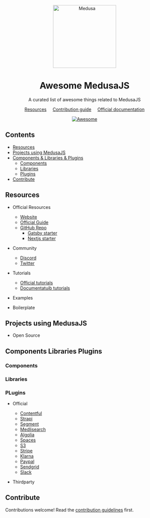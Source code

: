 <!--lint disable awesome-list-item-->
<div align="center">
  <p align="center">
    <img alt="Medusa" src="https://user-images.githubusercontent.com/7554214/129161578-19b83dc8-fac5-4520-bd48-53cba676edd2.png" width="200" />
  </p>
<h1>Awesome MedusaJS</h1>
<p>A curated list of awesome things related to MedusaJS</p>

<a href="#resources">Resources</a>
&nbsp;&nbsp;&nbsp;
<a href="CONTRIBUTING.md">Contribution guide</a>
&nbsp;&nbsp;&nbsp;
<a href="https://docs.medusa-commerce.com/">Official documentation</a>

  <a href="https://awesome.re">
    <img src="https://awesome.re/badge.svg" alt="Awesome">
  </a>
</div>

## Contents <!-- omit in toc -->

- [Resources](#resources)
- [Projects using MedusaJS](#projects-using-medusajs)
- [Components & Libraries & Plugins](#components-libraries-plugins)
  - [Components](#components)
  - [Libraries](#libraries)
  - [Plugins](#plugins)
- [Contribute](#contribute)

<!--lint enable awesome-list-item-->

## Resources

- Official Resources
  - [Website](https://www.medusa-commerce.com/)
  - [Official Guide](https://docs.medusa-commerce.com/)
  - [GitHub Repo](https://github.com/medusajs/medusa)
    - [Gatsby starter](https://github.com/medusajs/gatsby-starter-medusa)
    - [Nextjs starter](https://github.com/medusajs/nextjs-starter-medusa)
  
- Community
  - [Discord](https://discord.gg/xpCwq3Kfn8)
  - [Twitter](https://twitter.com/intent/follow?screen_name=medusajs)

- Tutorials
  - [Official tutorials](https://www.medusa-commerce.com/blog)
  - [Documentatuib tutorials](https://docs.medusa-commerce.com/tutorial/set-up-your-development-environment)
  
- Examples

- Boilerplate

## Projects using MedusaJS

- Open Source

## Components Libraries Plugins

### Components

### Libraries

### PLugins

- Official
  - [Contentful](https://docs.medusa-commerce.com/add-plugins/contentful)
  - [Strapi](https://docs.medusa-commerce.com/add-plugins/strapi)
  - [Segment](https://docs.medusa-commerce.com/add-plugins/segment)
  - [Medlisearch](https://docs.medusa-commerce.com/add-plugins/meilisearch)
  - [Algolia](https://docs.medusa-commerce.com/add-plugins/algolia)
  - [Spaces](https://docs.medusa-commerce.com/add-plugins/spaces)
  - [S3](https://docs.medusa-commerce.com/add-plugins/s3)
  - [Stripe](https://docs.medusa-commerce.com/add-plugins/stripe)
  - [Klarna](https://docs.medusa-commerce.com/add-plugins/klarna)
  - [Paypal](https://docs.medusa-commerce.com/add-plugins/paypal)
  - [Sendgrid](https://docs.medusa-commerce.com/add-plugins/sendgrid)
  - [Slack](https://docs.medusa-commerce.com/add-plugins/slack)

- Thirdparty

## Contribute

Contributions welcome! Read the [contribution guidelines](CONTRIBUTING.md) first.
